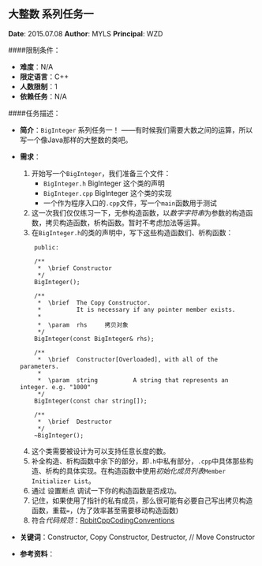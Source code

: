 大整数 系列任务一
---

**Date**: 2015.07.08
**Author**: MYLS
**Principal**: WZD

####限制条件：

 - **难度**：N/A
 - **限定语言**：C++
 - **人数限制**：1
 - **依赖任务**：N/A

####任务描述：

 - **简介**：`BigInteger` 系列任务一！
 ——有时候我们需要大数之间的运算，所以写一个像Java那样的大整数的类吧。
 - **需求**：
    1. 开始写一个`BigInteger`，我们准备三个文件：
        - `BigInteger.h` BigInteger 这个类的声明
        - `BigInteger.cpp` BigInteger 这个类的实现
        - 一个作为程序入口的`.cpp`文件，写一个`main`函数用于测试
    2. 这一次我们仅仅练习一下，无参构造函数，以*数字字符串*为参数的构造函数，拷贝构造函数，析构函数。暂时不考虑加法等运算。
    3. 在`BigInteger.h`的类的声明中，写下这些构造函数们、析构函数：
	```
	   	public:

		/**
		 *	\brief Constructor
		 */
		BigInteger();

		/**
		 *	\brief	The Copy Constructor.
		 *			It is necessary if any pointer member exists.
		 *
		 *	\param	rhs		拷贝对象
		 */
		BigInteger(const BigInteger& rhs);

		/**
		 *	\brief	Constructor[Overloaded], with all of the parameters.
		 *
		 *	\param	string			A string that represents an integer. e.g. "1000"
		 */
		BigInteger(const char string[]);

		/**
		 *	\brief	Destructor
		 */
		~BigInteger();
	```
	4. 这个类需要被设计为可以支持任意长度的数。
    5. 补全构造、析构函数中余下的部分，即`.h`中私有部分，`.cpp`中具体那些构造、析构的具体实现。在构造函数中使用*初始化成员列表*`Member Initializer List`。
    6. 通过 设置断点 调试一下你的构造函数是否成功。
    7. 记住，如果使用了指针的私有成员，那么很可能有必要自己写出拷贝构造函数，重载`=`，(为了效率甚至需要移动构造函数)
    8. 符合*代码规范*：[RobitCppCodingConventions](ref/RobitCppCodingConventions.md)

 - **关键词**：Constructor, Copy Constructor, Destructor, // Move Constructor
 - **参考资料**：
